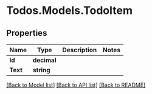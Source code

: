 # Todos.Models.TodoItem
## Properties

Name | Type | Description | Notes
------------ | ------------- | ------------- | -------------
**Id** | **decimal** |  | 
**Text** | **string** |  | 

[[Back to Model list]](../README.md#documentation-for-models) [[Back to API list]](../README.md#documentation-for-api-endpoints) [[Back to README]](../README.md)

